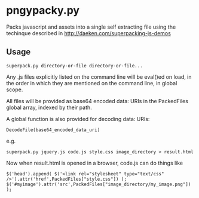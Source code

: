 pngypacky.py
============

Packs javascript and assets into a single self extracting file using the techinque described in http://daeken.com/superpacking-js-demos  

Usage
-----

```
superpack.py directory-or-file directory-or-file...
```

Any .js files explicitly listed on the command line will be eval()ed on load, in the order in which they are mentioned on the command line, in global scope.  

All files will be provided as base64 encoded data: URIs in the PackedFiles global array, indexed by their path.  

A global function is also provided for decoding data: URIs:

```
DecodeFile(base64_encoded_data_uri)
```

e.g.

```
superpack.py jquery.js code.js style.css image_directory > result.html
```

Now when result.html is opened in a browser, code.js can do things like

```
$('head').append( $('<link rel="stylesheet" type="text/css" />').attr('href',PackedFiles["style.css"]) );
$('#myimage').attr('src',PackedFiles["image_directory/my_image.png"]) );
```
